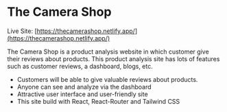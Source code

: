 # The Camera Shop

Live Site: [https://thecamerashop.netlify.app/](https://thecamerashop.netlify.app/)

The Camera Shop is a product analysis website in which customer give their reviews about products. This product analysis site has lots of features such as customer reviews, a dashboard, blogs, etc.

- Customers will be able to give valuable reviews about products.
- Anyone can see and analyze via the dashboard
- Attractive user interface and user-friendly site
- This site build with React, React-Router and Tailwind CSS
